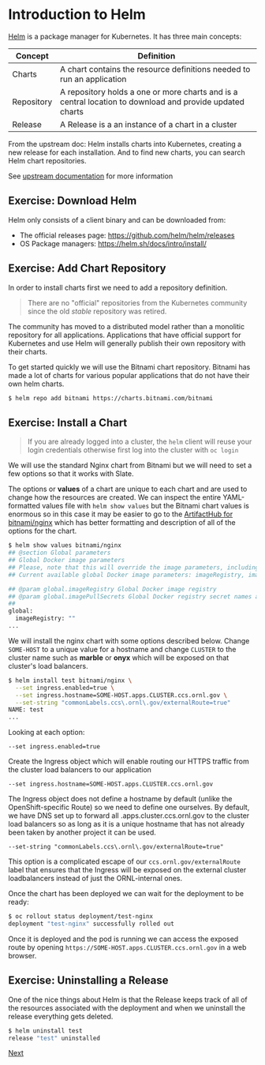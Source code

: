 # Introduction to Helm

[Helm](https://helm.sh/) is a package manager for Kubernetes. It has three main concepts:

| Concept | Definition |
|---|---|
| Charts | A chart contains the resource definitions needed to run an application |
| Repository | A repository holds a one or more charts and is a central location to download and provide updated charts |
| Release | A Release is a an instance of a chart in a cluster |

From the upstream doc: Helm installs charts into Kubernetes, creating a new release for each installation. And to find new charts, you can search Helm chart repositories.

See [upstream documentation](https://helm.sh/docs/intro/using_helm/) for more information

## Exercise: Download Helm

Helm only consists of a client binary and can be downloaded from:

* The official releases page: https://github.com/helm/helm/releases
* OS Package managers: https://helm.sh/docs/intro/install/

## Exercise: Add Chart Repository

In order to install charts first we need to add a repository definition.

> There are no "official" repositories from the Kubernetes community since the old *stable*
> repository was retired.

The community has moved to a distributed model rather than a monolitic repository for all
applications. Applications that have official support for Kubernetes and use Helm will generally
publish their own repository with their charts.

To get started quickly we will use the Bitnami chart repository. Bitnami has made a lot of
charts for various popular applications that do not have their own helm charts.

```bash
$ helm repo add bitnami https://charts.bitnami.com/bitnami
```

## Exercise: Install a Chart

> If you are already logged into a cluster, the `helm` client will reuse your login credentials
> otherwise first log into the cluster with `oc login`

We will use the standard Nginx chart from Bitnami but we will need to set a few options so that it works with Slate.

The options or **values** of a chart are unique to each chart and are used to change how the
resources are created. We can inspect the entire YAML-formatted values file with
`helm show values` but the Bitnami chart values is enormous so in this case it may be easier
to go to the [ArtifactHub for bitnami/nginx](https://artifacthub.io/packages/helm/bitnami/nginx)
which has better formatting and description of all of the options for the chart.

```bash
$ helm show values bitnami/nginx
## @section Global parameters
## Global Docker image parameters
## Please, note that this will override the image parameters, including dependencies, configured to use the global value
## Current available global Docker image parameters: imageRegistry, imagePullSecrets and storageClass

## @param global.imageRegistry Global Docker image registry
## @param global.imagePullSecrets Global Docker registry secret names as an array
##
global:
  imageRegistry: ""
...
```

We will install the nginx chart with some options described below. Change `SOME-HOST` to a
unique value for a hostname and change `CLUSTER` to the cluster name such as **marble**
or **onyx** which will be exposed on that cluster's load balancers.

```bash
$ helm install test bitnami/nginx \
  --set ingress.enabled=true \
  --set ingress.hostname=SOME-HOST.apps.CLUSTER.ccs.ornl.gov \
  --set-string "commonLabels.ccs\.ornl\.gov/externalRoute=true"
NAME: test
...
```

Looking at each option:

`--set ingress.enabled=true`

Create the Ingress object which will enable routing our HTTPS traffic from the cluster load balancers to our application

`--set ingress.hostname=SOME-HOST.apps.CLUSTER.ccs.ornl.gov`

The Ingress object does not define a hostname by default (unlike the OpenShift-specific Route)
so we need to define one ourselves. By default, we have DNS set up to forward all .apps.cluster.ccs.ornl.gov to the cluster load balancers so as long as it is a unique hostname that has not already been taken by another project it can be used.

`--set-string "commonLabels.ccs\.ornl\.gov/externalRoute=true"`

This option is a complicated escape of our `ccs.ornl.gov/externalRoute` label that ensures that
the Ingress will be exposed on the external cluster loadbalancers instead of just the ORNL-internal ones.

Once the chart has been deployed we can wait for the deployment to be ready:

```bash
$ oc rollout status deployment/test-nginx
deployment "test-nginx" successfully rolled out
```

Once it is deployed and the pod is running we can access the exposed route by opening `https://SOME-HOST.apps.CLUSTER.ccs.ornl.gov` in a web browser.

## Exercise: Uninstalling a Release

One of the nice things about Helm is that the Release keeps track of all of the resources
associated with the deployment and when we uninstall the release everything gets deleted.

```bash
$ helm uninstall test
release "test" uninstalled
````

[Next](02_simple_application.md)
